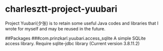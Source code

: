 # charlesztt-project-yuubari
Project Yuubari(夕张) is to retain some useful Java codes and libraries that I wrote for myself and may be reused in the future.

##Packages
###com.prinzkarl.yuubari.access_sqlite
A simple SQLite access library. Require sqlite-jdbc library (Current version 3.8.11.2)